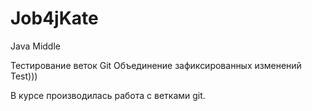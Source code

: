 # Job4jKate
Java Middle

Тестирование веток Git
Объединение зафиксированных изменений
Test)))


В курсе производилась работа с ветками git.
